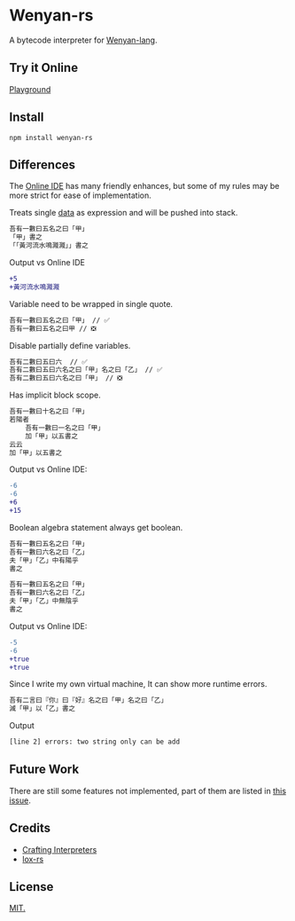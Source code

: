 # Wenyan-rs

A bytecode interpreter for [Wenyan-lang](https://github.com/wenyan-lang/wenyan).

## Try it Online

[Playground](./)

## Install

```
npm install wenyan-rs
```

## Differences

The [Online IDE](https://ide.wy-lang.org/) has many friendly enhances, but some of my rules may be more strict for ease of implementation.

Treats single [data](https://wy-lang.org/spec.html#data) as expression and will be pushed into stack. 

```bash
吾有一數曰五名之曰「甲」
「甲」書之
「「黃河流水鳴濺濺」」書之
```

Output vs Online IDE

```diff
+5
+黃河流水鳴濺濺
```

Variable need to be wrapped in single quote. 

```bash
吾有一數曰五名之曰「甲」 // ✅
吾有一數曰五名之曰甲 // ❎
```

Disable partially define variables. 

```bash
吾有二數曰五曰六  // ✅
吾有二數曰五曰六名之曰「甲」名之曰「乙」 // ✅
吾有二數曰五曰六名之曰「甲」 // ❎
```

Has implicit block scope.

```bash
吾有一數曰十名之曰「甲」
若陽者
	吾有一數曰一名之曰「甲」
	加「甲」以五書之
云云
加「甲」以五書之
```

Output vs Online IDE:

```diff
-6
-6
+6
+15
```

Boolean algebra statement always get boolean.

```bash
吾有一數曰五名之曰「甲」
吾有一數曰六名之曰「乙」
夫「甲」「乙」中有陽乎
書之

吾有一數曰五名之曰「甲」
吾有一數曰六名之曰「乙」
夫「甲」「乙」中無陰乎
書之
```

Output vs Online IDE:

```diff
-5
-6
+true
+true
```

Since I write my own virtual machine, It can show more runtime errors.

```bash
吾有二言曰『你』曰『好』名之曰「甲」名之曰「乙」 
減「甲」以「乙」書之
```

Output

```bash
[line 2] errors: two string only can be add
```

## Future Work

There are still some features not implemented, part of them are listed in [this issue](https://github.com/mysteryven/wenyan-rs/issues/1).

## Credits

- [Crafting Interpreters](http://craftinginterpreters.com/)
- [lox-rs](https://github.com/Darksecond/lox)

## License

[MIT.](./LICENSE)
